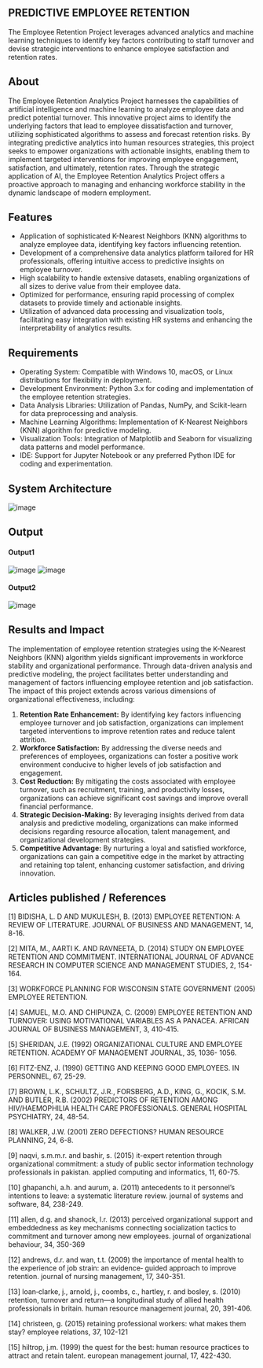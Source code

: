 ## PREDICTIVE EMPLOYEE RETENTION
The Employee Retention Project leverages advanced analytics and machine learning techniques to identify key factors contributing to staff turnover and devise strategic interventions to enhance employee satisfaction and retention rates.

## About
The Employee Retention Analytics Project harnesses the capabilities of artificial intelligence and machine learning to analyze employee data and predict potential turnover. This innovative project aims to identify the underlying factors that lead to employee dissatisfaction and turnover, utilizing sophisticated algorithms to assess and forecast retention risks. By integrating predictive analytics into human resources strategies, this project seeks to empower organizations with actionable insights, enabling them to implement targeted interventions for improving employee engagement, satisfaction, and ultimately, retention rates. Through the strategic application of AI, the Employee Retention Analytics Project offers a proactive approach to managing and enhancing workforce stability in the dynamic landscape of modern employment.

## Features
- Application of sophisticated K-Nearest Neighbors (KNN) algorithms to analyze employee data, identifying key factors influencing retention.
- Development of a comprehensive data analytics platform tailored for HR professionals, offering intuitive access to predictive insights on employee turnover.
- High scalability to handle extensive datasets, enabling organizations of all sizes to derive value from their employee data.
- Optimized for performance, ensuring rapid processing of complex datasets to provide timely and actionable insights.
- Utilization of advanced data processing and visualization tools, facilitating easy integration with existing HR systems and enhancing the interpretability of analytics results.

## Requirements
* Operating System: Compatible with Windows 10, macOS, or Linux distributions for flexibility in deployment.
* Development Environment: Python 3.x for coding and implementation of the employee retention strategies.
* Data Analysis Libraries: Utilization of Pandas, NumPy, and Scikit-learn for data preprocessing and analysis.
* Machine Learning Algorithms: Implementation of K-Nearest Neighbors (KNN) algorithm for predictive modeling.
* Visualization Tools: Integration of Matplotlib and Seaborn for visualizing data patterns and model performance.
* IDE: Support for Jupyter Notebook or any preferred Python IDE for coding and experimentation.

## System Architecture
![image](https://github.com/Dineshkumar021617/Project-1/assets/75234807/4105597e-152e-425c-871b-a8b3aa4259d3)



## Output
<!--Embed the Output picture at respective places as shown below as shown below-->
#### Output1
![image](https://github.com/Dineshkumar021617/Project-1/assets/75234807/0d9785cc-bd85-4249-a43c-f82209b36f7e)
![image](https://github.com/Dineshkumar021617/Project-1/assets/75234807/ca7255bf-cc4c-4a9d-b600-3b3723832abd)



#### Output2
![image](https://github.com/Dineshkumar021617/Project-1/assets/75234807/fc6fb5a1-1219-41a8-8a0e-199829c0fb12)



## Results and Impact
The implementation of employee retention strategies using the K-Nearest Neighbors (KNN) algorithm yields significant improvements in workforce stability and organizational performance. Through data-driven analysis and predictive modeling, the project facilitates better understanding and management of factors influencing employee retention and job satisfaction.
The impact of this project extends across various dimensions of organizational effectiveness, including:
1. **Retention Rate Enhancement:** By identifying key factors influencing employee turnover and job satisfaction, organizations can implement targeted interventions to improve retention rates and reduce talent attrition.
2. **Workforce Satisfaction:** By addressing the diverse needs and preferences of employees, organizations can foster a positive work environment conducive to higher levels of job satisfaction and engagement.
3. **Cost Reduction:** By mitigating the costs associated with employee turnover, such as recruitment, training, and productivity losses, organizations can achieve significant cost savings and improve overall financial performance.
4. **Strategic Decision-Making:** By leveraging insights derived from data analysis and predictive modeling, organizations can make informed decisions regarding resource allocation, talent management, and organizational development strategies.
5. **Competitive Advantage:** By nurturing a loyal and satisfied workforce, organizations can gain a competitive edge in the market by attracting and retaining top talent, enhancing customer satisfaction, and driving innovation.


## Articles published / References
[1]	BIDISHA, L. D AND MUKULESH, B. (2013) EMPLOYEE RETENTION: A REVIEW OF LITERATURE. JOURNAL OF BUSINESS AND MANAGEMENT, 14, 8-16.

[2]	MITA, M., AARTI K. AND RAVNEETA, D. (2014) STUDY ON EMPLOYEE RETENTION AND COMMITMENT. INTERNATIONAL JOURNAL OF ADVANCE RESEARCH IN COMPUTER SCIENCE AND MANAGEMENT STUDIES, 2, 154-164.

[3]	WORKFORCE PLANNING FOR WISCONSIN STATE GOVERNMENT (2005) EMPLOYEE RETENTION.

[4]	SAMUEL, M.O. AND CHIPUNZA, C. (2009) EMPLOYEE RETENTION AND TURNOVER: USING MOTIVATIONAL VARIABLES AS A PANACEA. AFRICAN JOURNAL OF BUSINESS MANAGEMENT, 3, 410-415.

[5]	SHERIDAN, J.E. (1992) ORGANIZATIONAL CULTURE AND EMPLOYEE RETENTION. ACADEMY OF MANAGEMENT JOURNAL, 35, 1036- 1056. 

[6]	FITZ-ENZ, J. (1990) GETTING AND KEEPING GOOD EMPLOYEES. IN PERSONNEL, 67, 25-29.

[7]	BROWN, L.K., SCHULTZ, J.R., FORSBERG, A.D., KING, G., KOCIK, S.M. AND BUTLER, R.B. (2002) PREDICTORS OF RETENTION AMONG HIV/HAEMOPHILIA HEALTH CARE PROFESSIONALS. GENERAL HOSPITAL PSYCHIATRY, 24, 48-54.

[8]	WALKER, J.W. (2001) ZERO DEFECTIONS? HUMAN RESOURCE PLANNING, 24, 6-8.

[9] naqvi, s.m.m.r. and bashir, s. (2015) it-expert retention through organizational commitment: a study of public sector information technology professionals in pakistan. applied computing and informatics, 11, 
60-75. 

[10] ghapanchi, a.h. and aurum, a. (2011) antecedents to it personnel’s intentions to leave: a systematic literature review. journal of systems and software, 84, 238-249. 

[11] allen, d.g. and shanock, l.r. (2013) perceived organizational support and embeddedness as key mechanisms connecting socialization tactics to commitment and turnover among new employees. journal of organizational behaviour, 34, 350-369

[12] andrews, d.r. and wan, t.t. (2009) the importance of mental health to the experience of job strain: an evidence‐ guided approach to improve retention. journal of nursing management, 17, 340-351. 

[13] loan‐clarke, j., arnold, j., coombs, c., hartley, r. and bosley, s. (2010) retention, turnover and return—a longitudinal study of allied health professionals in britain. human resource management journal, 
20, 391-406. 

[14] christeen, g. (2015) retaining professional workers: what makes them stay? employee relations, 37, 102-121

[15] hiltrop, j.m. (1999) the quest for the best: human resource practices to attract and retain talent. european management journal, 17, 422-430. 
